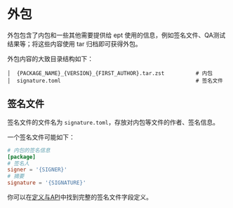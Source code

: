 # 外包
外包包含了内包和一些其他需要提供给 ept 使用的信息，例如签名文件、QA测试结果等；将这些内容使用 tar 归档即可获得外包。

外包内容的大致目录结构如下：
```
│  {PACKAGE_NAME}_{VERSION}_{FIRST_AUTHOR}.tar.zst          # 内包
│  signature.toml                                           # 签名文件
```
## 签名文件
签名文件的文件名为 `signature.toml`，存放对内包等文件的作者、签名信息。

一个签名文件可能如下：
```toml
# 内包的签名信息
[package]
# 签名人
signer = '{SIGNER}'
# 摘要
signature = '{SIGNATURE}'
```

你可以在[定义与API](/nep/definition/1-package)中找到完整的签名文件字段定义。
